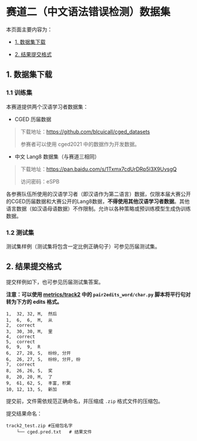 # 赛道二（中文语法错误检测）数据集

本页面主要内容为：

- [1. 数据集下载](#1-数据集下载)

- [2. 结果提交格式](#2-结果提交格式)

## 1. 数据集下载

### 1.1 训练集

本赛道提供两个汉语学习者数据集：

- CGED 历届数据

> 下载地址：https://github.com/blcuicall/cged_datasets
>
> 参赛者可以使用 cged2021 中的数据作为开发数据。

- 中文 Lang8 数据集（与赛道三相同）

> 下载地址：https://pan.baidu.com/s/1Txmx7cdUrDRp5l3X9UvsgQ 
>
> 访问密码：eSPB

各参赛队伍所使用的汉语学习者（即汉语作为第二语言）数据，仅限本届大赛公开的CGED历届数据和大赛公开的Lang8数据，**不得使用其他汉语学习者数据**。其他语言数据（如汉语母语数据）不作限制。允许以各种策略或预训练模型生成伪训练数据。

### 1.2 测试集

测试集样例（测试集将包含一定比例正确句子）可参见历届测试集。

## 2. 结果提交格式

提交样例如下，也可参见历届测试集答案。

**注意：可以使用 [metrics/track2](https://github.com/blcuicall/CCL2022-CLTC/tree/main/metrics/track2) 中的 `pair2edits_word/char.py` 脚本将平行句对转为下方的 edits 格式。**

```
1,	32,	32,	M,	然后
1,	6,	6,	M,	从
2,	correct
3,	30,	30,	M,	里
4,	correct
5,	correct
6,	9,	9,	R
6,	27,	28,	S,	纷纷, 分开
6,	26,	27,	S,	纷纷, 分开, 纷
7,	correct
8,	26,	26,	S,	奖
8,	20,	20,	M,	了
9,	61,	62,	S,	丰富, 积累
10,	12,	13,	S,	新加
```

提交前，文件需依规范正确命名，并压缩成 `.zip` 格式文件的压缩包。

提交结果命名：

```
track2_test.zip	#压缩包名字
    └── cged.pred.txt	# 结果文件
```

